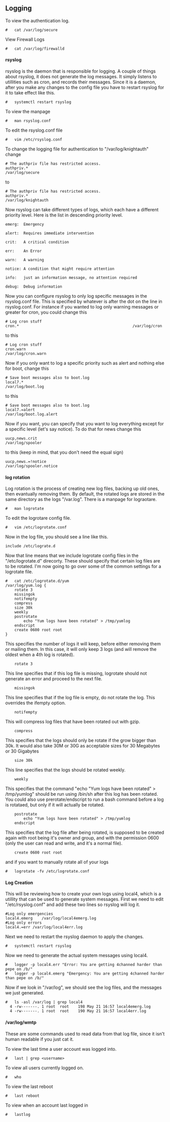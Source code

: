 ##	Logging

To view the authentication log.

```
#	cat /var/log/secure
```

View Firewall Logs

```
#	cat /var/log/firewalld
```

####	rsyslog
rsyslog is the daemon that is responsible for logging. A couple of things about rsyslog, it does not generate the log messages. It simply listens to utillities such as cron, and records their messages. Since it is a daemon, after you make any changes to the config file you have to restart rsyslog for it to take effect like this. 

```
#	systemctl restart rsyslog
```

To view the manpage
```
#	man rsyslog.conf
```

To edit the rsyslog.conf file

```
#	vim /etc/rsyslog.conf
```

To change the logging file for authentication to "/var/log/knightauth" change

```
# The authpriv file has restricted access.  
authpriv.*                                              /var/log/secure
```

to

```
# The authpriv file has restricted access.  
authpriv.*                                              /var/log/knightauth
```

Now rsyslog can take different types of logs, which each have a different priority level. Here is the list in descending priority level.

```
emerg:	Emergency

alert:	Requires immediate intervention

crit:	A critical condition

err:	An Error

warn:	A warning

notice:	A condition that might require attention

info:	just an information message, no attention required

debug:	Debug information
```

Now you can configure rsyslog to only log specific messages in the rsyslog.conf file. This is specified by whatever is after the dot on the line in rsyslog.conf. For instance if you wanted to log only warning messages or greater for cron, you could change this

```
# Log cron stuff  
cron.*                                                  /var/log/cron  
``` 

to this

```
# Log cron stuff  
cron.warn                                             /var/log/cron.warn  
```

Now if you only want to log a specific priority such as alert and nothing else for boot, change this

```
# Save boot messages also to boot.log  
local7.*                                                /var/log/boot.log  
```

to this

```
# Save boot messages also to boot.log  
local7.=alert                                        /var/log/boot.log.alert
```

Now if you want, you can specify that you want to log everything except for a specific level (let's say notice). To do that for news change this

```
uucp,news.crit                                          /var/log/spooler  
```

to this (keep in mind, that you don't need the equal sign)

```
uucp,news.=!notice                                          /var/log/spooler.notice 
```

#### log rotation

Log rotation is the process of creating new log files, backing up old ones, then evantually removing them. By default, the rotated logs are stored in the same directory as the logs "/var.log". There is a manpage for lograotare.

```
#	man logrotate
```

To edit the logrotare config file.

```
#	vim /etc/logrotate.conf
```

Now in the log file, you should see a line like this.

```
include /etc/lograte.d
```

Now that line means that we include logrotate config files in the "/etc/logrotate.d" direcorty. These should specify that certain log files are to be rotated. I'm now going to go over some of the common settings for a logrotate file.

```
#	cat /etc/logrotate.d/yum
/var/log/yum.log {
	rotate 3
	missingok
	notifempty
	compress
	size 30k
	weekly
	postrotate
		echo "Yum logs have been rotated" > /tmp/yumlog
	endscript
	create 0600 root root
}
```

This specifies the number of logs it will keep, before either removing them or mailing them. In this case, it will only keep 3 logs (and will remove the oldest when a 4th log is rotated).

```
	rotate 3
```

This line specifies that if this log file is missing, logrotate should not generate an error and proceed to the next file.

```
	missingok
```

This line specifies that if the log file is empty, do not rotate the log. This overrides the ifempty option.

```
	notifempty
```

This will compress log files that have been rotated out with gzip.

```
	compress
```

This specifies that the logs should only be rotate if the grow bigger than 30k. It would also take 30M or 30G as acceptable sizes for 30 Megabytes or 30 Gigabytes

```
	size 30k
```

This line specifies that the logs should be rotated weekly.

```
	weekly
```

This specifies that the command "echo "Yum logs have been rotated" > /tmp/yumlog" should be run using /bin/sh after this log has been rotated. You could also use prerotate/endscript to run a bash command before a log is rotataed, but only if it will actually be rotated.

```
    postrotate
        echo "Yum logs have been rotated" > /tmp/yumlog
    endscript
```

This specifies that the log file after being rotated, is supposed to be created again with root being it's owner and group, and with the permission 0600 (only the user can read and write, and it's a normal file).

```
    create 0600 root root
```

and if you want to manually rotate all of your logs

```
#	logrotate -fv /etc/logrotate.conf
```

#### Log Creation
This will be reviewing how to create your own logs using local4, which is a utillity that can be used to generate system messages. First we need to edit "/etc/rsyslog.conf" and add these two lines so rsyslog will log it.

```
#Log only emergencies
local4.emerg	/var/log/local4emerg.log
#Log only errors
local4.=err	/var/log/local4err.log
```

Next we need to restart the rsyslog daemon to apply the changes.

```
#	systemctl restart rsyslog
```

Now we need to generate the actual system messages using local4.

```
#	logger -p local4.err "Error: You are getting 4channed harder than pepe on /b/"
#	logger -p local4.emerg "Emergency: You are getting 4channed harder than pepe on /b/"
```

Now if we look in "/var/log", we should see the log files, and the messages we just generated.

```
#	ls -asl /var/log | grep local4
  4 -rw-------.	1 root	root	198 May 21 16:57 local4emerg.log
  4 -rw-------.	1 root	root	190 May 21 16:57 local4err.log
```




####	/var/log/wmtp
These are some commands used to read data from that log file, since it isn't human readable if you just cat it.

To view the last time a user account was logged into.

```
#	last | grep <username>
```

To view all users currently logged on.

```
#	who
```

To view the last reboot

```
#	last reboot
```

To view when an account last logged in

```
#	lastlog 
```
